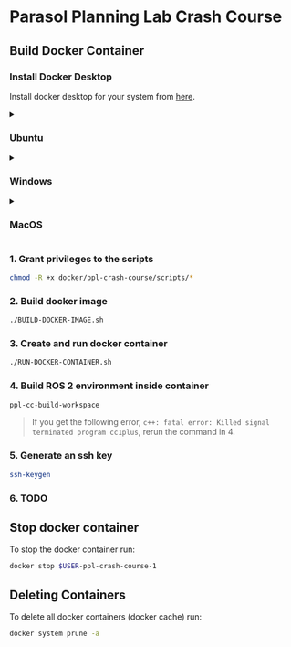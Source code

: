 # Parasol Planning Lab Crash Course

## Build Docker Container

### Install Docker Desktop
Install docker desktop for your system from [here](https://www.docker.com/products/docker-desktop/).
<details>
  <summary><h3>Ubuntu</h3></summary>
  TODO
</details>

<details>
  <summary><h3>Windows</h3></summary>
  Follow the instructions from [here](https://docs.docker.com/desktop/install/windows-install/)
  <br>
  Install Windows Subsystem for Linux following these [instructions](https://learn.microsoft.com/en-us/windows/wsl/install)
  <br>
  Setup Docker desktop to use WSL 2:
  1. Open Docker desktop.
  2. Navigate to Settings.
  3. Select the Resources tab.
  4. Select the WSL Integration sub-tab.
  5. Enable the Ubuntu integration.
  6. Select Apply & Restart.
  <br>
  Install openssh server
  1. Hit the windows button and seach for "optional features"
  2. Select the blue button that says "view features"
  3. Search for "OpenSSH Server" and hit install
  <br>
  Open WSL 2.
  1. Open Terminal
  2. Select the dropdown arrow next to the Windows PowerShell tab at the top of the window and select Ubuntu
  3. Create an ssh key for your WSL 2
  4. Add ssh key to github
<!--   5. Install xhost using `sudo apt-get update && sudo apt-get install xorg` -->
  
</details>

<details>
  <summary><h3>MacOS</h3></summary>
  <details><h4>Intel</h4>
    <summary>TODO</summary>
  </details>
  <br>
  <details><h4>Apple Silicon</h4>
    <summary>TODO</summary>
  </details>
  
</details>

### 1. Grant privileges to the scripts
``` sh
chmod -R +x docker/ppl-crash-course/scripts/*
```

### 2. Build docker image
``` sh
./BUILD-DOCKER-IMAGE.sh
```

### 3. Create and run docker container
``` sh
./RUN-DOCKER-CONTAINER.sh
```

### 4. Build ROS 2 environment inside container
``` sh
ppl-cc-build-workspace
```
> If you get the following error, `c++: fatal error: Killed signal terminated program cc1plus`, rerun the command in 4.

### 5. Generate an ssh key
``` sh
ssh-keygen
```

### 6. TODO

## Stop docker container
To stop the docker container run:
``` sh
docker stop $USER-ppl-crash-course-1
```

## Deleting Containers
To delete all docker containers (docker cache) run:
``` sh
docker system prune -a
```
